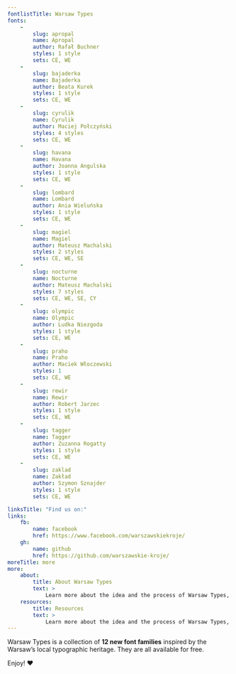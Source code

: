 ```yaml
---
fontlistTitle: Warsaw Types
fonts:
    -
        slug: apropal
        name: Apropal
        author: Rafał Buchner
        styles: 1 style
        sets: CE, WE
    -
        slug: bajaderka
        name: Bajaderka
        author: Beata Kurek
        styles: 1 style
        sets: CE, WE
    -
        slug: cyrulik
        name: Cyrulik
        author: Maciej Połczyński
        styles: 4 styles
        sets: CE, WE
    -
        slug: havana
        name: Havana
        author: Joanna Angulska
        styles: 1 style
        sets: CE, WE
    -
        slug: lombard
        name: Lombard
        author: Ania Wieluńska
        styles: 1 style
        sets: CE, WE
    -
        slug: magiel
        name: Magiel
        author: Mateusz Machalski
        styles: 2 styles
        sets: CE, WE, SE
    -
        slug: nocturne
        name: Nocturne
        author: Mateusz Machalski
        styles: 7 styles
        sets: CE, WE, SE, CY
    -
        slug: olympic
        name: Olympic
        author: Ludka Niezgoda
        styles: 1 style
        sets: CE, WE
    -
        slug: praho
        name: Praho
        author: Maciek Włoczewski
        styles: 1
        sets: CE, WE
    -
        slug: rewir
        name: Rewir
        author: Robert Jarzec
        styles: 1 style
        sets: CE, WE
    -
        slug: tagger
        name: Tagger
        author: Zuzanna Rogatty
        styles: 1 style
        sets: CE, WE
    -
        slug: zaklad
        name: Zakład
        author: Szymon Sznajder
        styles: 1 style
        sets: CE, WE

linksTitle: "Find us on:"
links:
    fb:
        name: facebook
        href: https://www.facebook.com/warszawskiekroje/
    gh:
        name: github
        href: https://github.com/warszawskie-kroje/
moreTitle: more
more:
    about:
        title: About Warsaw Types
        text: >
            Learn more about the idea and the process of Warsaw Types, see footage from the workshops, and check out the media coverage.
    resources:
        title: Resources
        text: >
            Learn more about the idea and the process of Warsaw Types, see footage from the workshops, and check out the media coverage.
---
```

Warsaw Types is a collection of
**12 new font families**
inspired by the Warsaw’s local typographic heritage. They are all available for free.

Enjoy!
&#10084;